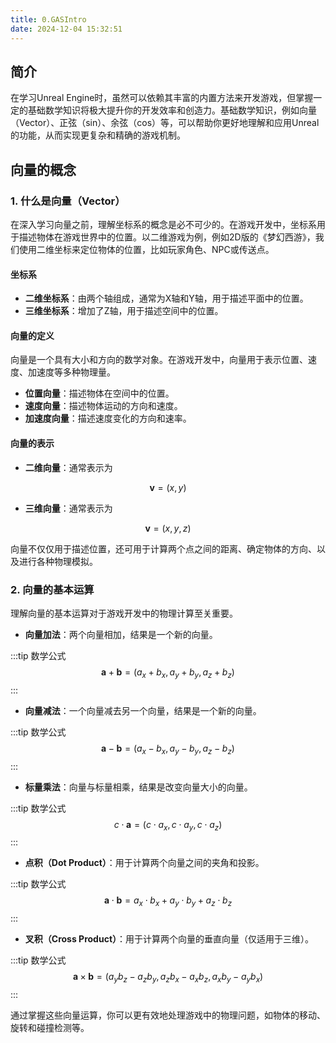 ```yaml
---
title: 0.GASIntro
date: 2024-12-04 15:32:51
---
```


## 简介

在学习Unreal Engine时，虽然可以依赖其丰富的内置方法来开发游戏，但掌握一定的基础数学知识将极大提升你的开发效率和创造力。基础数学知识，例如向量（Vector）、正弦（sin）、余弦（cos）等，可以帮助你更好地理解和应用Unreal的功能，从而实现更复杂和精确的游戏机制。

## 向量的概念

### 1. 什么是向量（Vector）

在深入学习向量之前，理解坐标系的概念是必不可少的。在游戏开发中，坐标系用于描述物体在游戏世界中的位置。以二维游戏为例，例如2D版的《梦幻西游》，我们使用二维坐标来定位物体的位置，比如玩家角色、NPC或传送点。

#### 坐标系

- **二维坐标系**：由两个轴组成，通常为X轴和Y轴，用于描述平面中的位置。
- **三维坐标系**：增加了Z轴，用于描述空间中的位置。

#### 向量的定义

向量是一个具有大小和方向的数学对象。在游戏开发中，向量用于表示位置、速度、加速度等多种物理量。

- **位置向量**：描述物体在空间中的位置。
- **速度向量**：描述物体运动的方向和速度。
- **加速度向量**：描述速度变化的方向和速率。

#### 向量的表示

- **二维向量**：通常表示为 

$$ \mathbf{v} = (x, y) $$


- **三维向量**：通常表示为 

$$ \mathbf{v} = (x, y, z) $$

向量不仅仅用于描述位置，还可用于计算两个点之间的距离、确定物体的方向、以及进行各种物理模拟。

### 2. 向量的基本运算

理解向量的基本运算对于游戏开发中的物理计算至关重要。

- **向量加法**：两个向量相加，结果是一个新的向量。

:::tip 数学公式 
  $$ \mathbf{a} + \mathbf{b} = (a_x + b_x, a_y + b_y, a_z + b_z) $$
:::

- **向量减法**：一个向量减去另一个向量，结果是一个新的向量。

:::tip 数学公式 
  $$ \mathbf{a} - \mathbf{b} = (a_x - b_x, a_y - b_y, a_z - b_z) $$
:::

- **标量乘法**：向量与标量相乘，结果是改变向量大小的向量。

:::tip 数学公式 
  $$ c \cdot \mathbf{a} = (c \cdot a_x, c \cdot a_y, c \cdot a_z) $$
:::

- **点积（Dot Product）**：用于计算两个向量之间的夹角和投影。

:::tip 数学公式 
  $$ \mathbf{a} \cdot \mathbf{b} = a_x \cdot b_x + a_y \cdot b_y + a_z \cdot b_z $$
:::

- **叉积（Cross Product）**：用于计算两个向量的垂直向量（仅适用于三维）。

:::tip 数学公式 
  $$ \mathbf{a} \times \mathbf{b} = (a_y b_z - a_z b_y, a_z b_x - a_x b_z, a_x b_y - a_y b_x) $$
:::

通过掌握这些向量运算，你可以更有效地处理游戏中的物理问题，如物体的移动、旋转和碰撞检测等。
